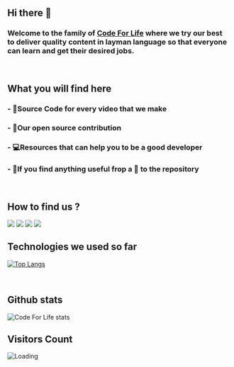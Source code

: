 ## Hi there 👋

### Welcome to the family of <a href="rebrand.ly/codeforlife"><b>Code For Life</b></a> where we try our best to deliver quality content in layman language so that everyone can learn and get their desired jobs.

<br>

## What you will find here

### - 💯Source Code for every video that we make

### - 🚀Our open source contribution

### - 💻Resources that can help you to be a good developer

### - 🎉If you find anything useful frop a 🌟 to the repository

<br>

## How to find us ?

<a href="rebrand.ly/codeforlife"><img src="https://img.icons8.com/office/60/000000/youtube.png"/></a>
<a href="https://www.linkedin.com/company/code-for-life/"><img src="https://img.icons8.com/doodle/60/000000/linkedin--v2.png"/></a>
<a href="https://www.instagram.com/__codeforlife/"><img src="https://img.icons8.com/dusk/60/000000/instagram-new.png"/></a>
<a href="https://www.buymeacoffee.com/harshmishra"><img src="https://www.buymeacoffee.com/assets/img/guidelines/download-assets-2.svg"></a>
<br>

## Technologies we used so far

[![Top Langs](https://github-readme-stats.vercel.app/api/top-langs/?username=codeforlife200&layout=compact&theme=merko)](https://github.com/codeforlife200/github-readme-stats)

<br>

## Github stats

![Code For Life stats](https://github-readme-stats.vercel.app/api?username=codeforlife200&show_icons=true&theme=merko)

## Visitors Count

<img align="left" src = "https://profile-counter.glitch.me/codeforlife200/count.svg" alt ="Loading">
